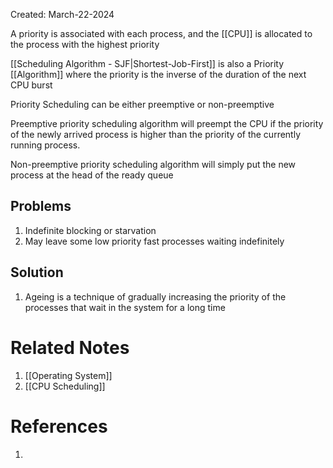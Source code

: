 Created: March-22-2024

A priority is associated with each process, and the [[CPU]] is allocated to the process with the highest priority

[[Scheduling Algorithm - SJF|Shortest-Job-First]] is also a Priority [[Algorithm]] where the priority is the inverse of the duration of the next CPU burst

Priority Scheduling can be either preemptive or non-preemptive

Preemptive priority scheduling algorithm will preempt the CPU if the priority of the newly arrived process is higher than the priority of the currently running process.

Non-preemptive priority scheduling algorithm will simply put the new process at the head of the ready queue
## Problems

1. Indefinite blocking or starvation
2. May leave some low priority fast processes waiting indefinitely
## Solution

1. Ageing is a technique of gradually increasing the priority of the processes that wait in the system for a long time
# Related Notes

1. [[Operating System]]
2. [[CPU Scheduling]]
# References

1. 